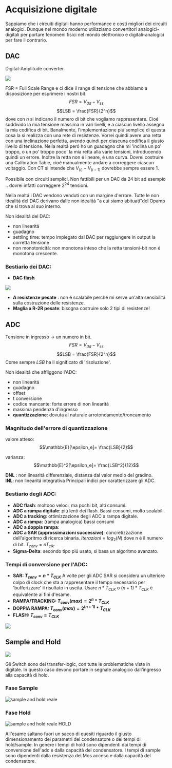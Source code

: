 # Acquisizione digitale
Sappiamo che i circuiti digitali hanno performance e costi migliori dei circuiti analogici. Dunque nel mondo moderno utilizziamo convertitori analogici-digitali per portare fenomeni fisici nel mondo elettronico e digitali-analogici per fare il contrario.

## DAC
Digital-Amplitude converter. 

![](images/8643e8226d2661d9cff2b86093356d62.jpg)

FSR = Full Scale Range e ci dice il range di tensione che abbiamo a disposizione per esprimere i nostri bit. 
$$FSR=V_{dd} - V_{ss}$$
$$LSB = \frac{FSR}{2^n}$$
dove con $n$ si indicano il numero di bit che vogliamo rappresentare. 
Cioé suddivido la mia tensione massima in vari livelli, e a ciascun livello assegno la mia codifica di bit. 
Banalmente, l'implementazione piú semplice di questa cosa la si realizza con una rete di resistenze. 
Vorrei quindi avere una retta con una inclinazione perfetta, avendo quindi per ciascuna codifica il giusto livello di tensione. Nella realtá peró ho un guadagno che mi 'inclina un po' troppo, o un po' troppo poco' la mia retta alla varie tensioni, introducendo quindi un errore. 
Inoltre la retta non é lineare, é una curva. 
Dovrei costruire una Calibration Table, cioé manualmente andare a correggere ciascun voltaggio. 
Con CT si intende che $V_{(i)} - V_{(i-1)}$ dovrebbe sempre essere 1. 

Possibile con circuiti semplici. Non fattibili per un DAC da 24 bit ad esempio .. dovrei infatti correggere $2^{24}$ tensioni.

Nella realtá i DAC vendono venduti con un  margine d'errore.
Tutte le non idealitá del DAC derivano dalle non idealitá "a cui siamo abituati"del Opamp che si trova al suo interno.

Non idealitá del DAC: 

- non linearitá 
- guadagno 
- settling time: tempo impiegato dal DAC per raggiungere in output la corretta tensione 
- non monotonicitá: non monotona inteso che la retta tensioni-bit non é monotona crescente.

### Bestiario dei DAC: 

- **DAC flash**

![](images/77fec7947c7d2855b6f738cc4f245edf.jpg)
- **A resistenze pesate** : non é scalabile perché mi serve un'alta sensibilitá sulla costruzione delle resistenze. 
- **Maglia a R-2R pesate**: bisogna costruire solo 2 tipi di resistenze!

## ADC 
Tensione in ingresso -> un numero in bit. 
$$FSR=V_{dd} - V_{ss}$$
$$LSB = \frac{FSR}{2^n}$$
Come sempre $LSB$ ha il significato di 'risoluzione'. 

Non idealitá che affliggono l'ADC: 

- non linearitá 
- guadagno 
- offset 
- t conversione 
- codice mancante: forte errore di non linearitá 
- massima pendenza d'ingresso
- **quantizzazione**: dovuta al naturale arrotondamento/troncamento 

### Magnitudo dell'errore di quantizzazione

valore atteso: 
$$\mathbb{E}[\epsilon_e]= \frac{LSB}{2}$$

varianza: 
$$\mathbb{E}^2[\epsilon_e]= \frac{LSB^2}{12}$$

**DNL** : non linearitá differenziale, distanza dal valor medio del gradino.  
**INL**: non linearitá integrativa 
Principali indici per caratterizzare gli ADC. 

### Bestiario degli ADC:

- **ADC flash**: moltooo veloci, ma pochi bit, alti consumi. 
- **ADC a rampa digitale**: piú lenti dei flash. Bassi consumi, molto scalabili. 
- **ADC a tracking**: ottimizzazione degli ADC a rampa digitale. 
- **ADC a rampa**: (rampa analogica) bassi consumi 
- **ADC a doppia rampa**: 
- **ADC a SAR (approssimazioni successive)**: concretizzazione dell'algoritmo di ricerca binaria. $Iterazioni=log_2(N)$ dove n é il numero di bit. $T_{conv}=nT_{clk}$.
- **Sigma-Delta**: secondo tipo piú usato, si basa un algoritmo avanzato.  

### Tempi di conversione per l'ADC:

- **SAR: $T_{conv}=n*T_{CLK}$**
	A volte per gli ADC SAR si considera un ulteriore colpo di clock che sta a rappresentare il tempo necessario per 'bufferizzare' il risultato in uscita. Usare $n*T_{CLK}$ o $(n+1)*T_{CLK}$ è equivalente ai fini d'esame. 
- **RAMPA/TRACKING: $T_{conv}(max)=2^n*T_{CLK}$**
- **DOPPIA RAMPA: $T_{conv}(max)=2^{(n+1)}*T_{CLK}$**
- **FLASH: $T_{conv}=T_{CLK}$**


![](images/c41ee8a4001b393a7f9e0ead8c346cfc.png)

## Sample and Hold

![](images/7d25127fff08f13a9a96b2bbc8664190.png)

Gli Switch sono dei transfer-logic, con tutte le problematiche viste in digitale.  In questo caso devono portare in segnale analogico dall’ingresso alla capacità di hold. 

### Fase Sample

![sample and hold reale](images/ef17bf3898caa0636df70ee43e3f22e4.jpg)


### Fase Hold

![sample and hold reale HOLD](images/e98cb7cb8ab785cf87d90d558705ef32.jpg)

All'esame saltano fuori un sacco di quesiti riguardo il giusto dimensionamento dei parametri del condensatore o dei tempi di hold/sample. 
In genere i tempi di hold sono dipendenti dai tempi di conversione dell'adc e dalla capacità del condensatore. 
I tempi di sample sono dipendenti dalla resistenza del Mos acceso e dalla capacità del condensatore.